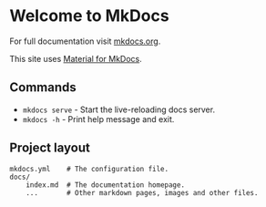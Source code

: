 # Welcome to MkDocs

For full documentation visit [mkdocs.org](https://www.mkdocs.org).

This site uses [Material for MkDocs](https://squidfunk.github.io/mkdocs-material/getting-started/).

## Commands

* `mkdocs serve` - Start the live-reloading docs server.
* `mkdocs -h` - Print help message and exit.

## Project layout

    mkdocs.yml    # The configuration file.
    docs/
        index.md  # The documentation homepage.
        ...       # Other markdown pages, images and other files.

